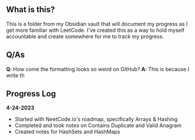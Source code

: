 ## What is this?
This is a folder from my Obsidian vault that will document my progress as I get more familiar with LeetCode. I've created this as a way to hold myself accountable and create somewhere for me to track my progress.

## Q/As
**Q**: How come the formatting looks so weird on GitHub?
**A**: This is because I write th

## Progress Log
**4-24-2023**
- Started with NeetCode.io's roadmap, specifically Arrays & Hashing
- Completed and took notes on Contains Duplicate and Valid Anagram
- Created notes for HashSets and HashMaps